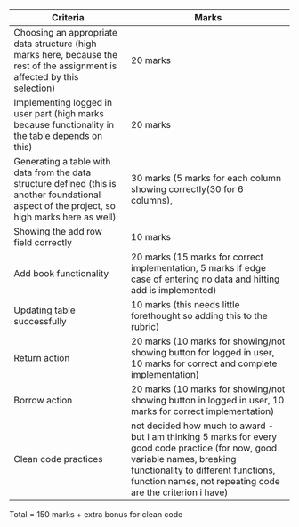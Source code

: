 | Criteria                                                                                                                                      | Marks                                                                                                                                                                                                                             |
| --------------------------------------------------------------------------------------------------------------------------------------------- | --------------------------------------------------------------------------------------------------------------------------------------------------------------------------------------------------------------------------------- |
| Choosing an appropriate data structure (high marks here, because the rest of the assignment is affected by this selection)                    | 20 marks                                                                                                                                                                                                                          |
| Implementing logged in user part (high marks because functionality in the table depends on this)                                              | 20 marks                                                                                                                                                                                                                          |
| Generating a table with data from the data structure defined (this is another foundational aspect of the project, so high marks here as well) | 30 marks (5 marks for each column showing correctly(30 for 6 columns),                                                                                                                                                            |
| Showing the add row field correctly                                                                                                           | 10 marks                                                                                                                                                                                                                          |
| Add book functionality                                                                                                                        | 20 marks (15 marks for correct implementation, 5 marks if edge case of entering no data and hitting add is implemented)                                                                                                           |
| Updating table successfully                                                                                                                   | 10 marks (this needs little forethought so adding this to the rubric)                                                                                                                                                             |
| Return action                                                                                                                                 | 20 marks (10 marks for showing/not showing button for logged in user, 10 marks for correct and complete implementation)                                                                                                           |
| Borrow action                                                                                                                                 | 20 marks (10 marks for showing/not showing button in logged in user, 10 marks for correct implementation)                                                                                                                         |
| Clean code practices                                                                                                                          | not decided how much to award - but I am thinking 5 marks for every good code practice (for now, good variable names, breaking functionality to different functions, function names, not repeating code are the criterion i have) |



Total = 150 marks + extra bonus for clean code
